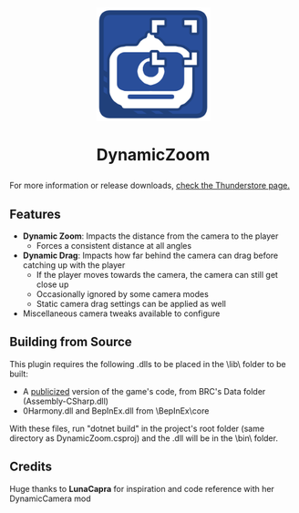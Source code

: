<p align="center"> <img src="icon.png" alt="DynamicZoom icon" width="200"/> </p> 
<h1> <p align="center" > DynamicZoom </p> </h1> 

 For more information or release downloads, [check the Thunderstore page.](https://thunderstore.io/c/bomb-rush-cyberfunk/p/goatgirl/MusicCurator)
## Features
- **Dynamic Zoom**: Impacts the distance from the camera to the player
    - Forces a consistent distance at all angles
- **Dynamic Drag**: Impacts how far behind the camera can drag before catching up with the player
    - If the player moves towards the camera, the camera can still get close up
    - Occasionally ignored by some camera modes
    - Static camera drag settings can be applied as well
- Miscellaneous camera tweaks available to configure
## Building from Source
This plugin requires the following .dlls to be placed in the \lib\ folder to be built:
- A [publicized](https://github.com/CabbageCrow/AssemblyPublicizer) version of the game's code, from BRC's Data folder (Assembly-CSharp.dll)
- 0Harmony.dll and BepInEx.dll from \BepInEx\core

With these files, run "dotnet build" in the project's root folder (same directory as DynamicZoom.csproj) and the .dll will be in the \bin\ folder. 

## Credits
Huge thanks to **LunaCapra** for inspiration and code reference with her DynamicCamera mod
